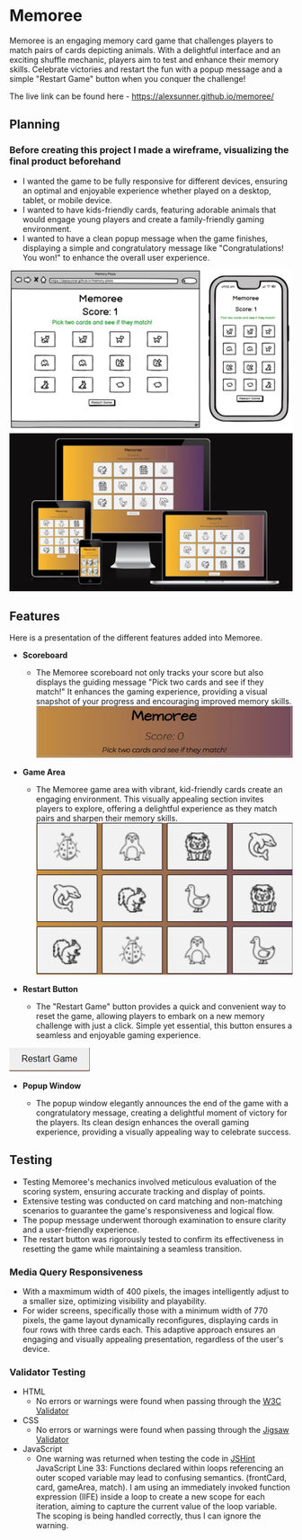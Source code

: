 # Memoree

Memoree is an engaging memory card game that challenges players to match pairs of cards depicting animals. With a delightful interface and an exciting shuffle mechanic, players aim to test and enhance their memory skills. Celebrate victories and restart the fun with a popup message and a simple "Restart Game" button when you conquer the challenge!

The live link can be found here - <https://alexsunner.github.io/memoree/>

## Planning

### Before creating this project I made a wireframe, visualizing the final product beforehand

- I wanted the game to be fully responsive for different devices, ensuring an optimal and enjoyable experience whether played on a desktop, tablet, or mobile device.
- I wanted to have kids-friendly cards, featuring adorable animals that would engage young players and create a family-friendly gaming environment.
- I wanted to have a clean popup message when the game finishes, displaying a simple and congratulatory message like "Congratulations! You won!" to enhance the overall user experience.

![Wireframe](https://github.com/AlexSunner/memoree/blob/main/assets/readmephotos/wireframe.jpg?raw=true)
![Responsive Mockup](https://github.com/AlexSunner/memoree/blob/main/assets/readmephotos/memoreeresponsive.jpg?raw=true)

## Features

Here is a presentation of the different features added into Memoree.

- __Scoreboard__

  - The Memoree scoreboard not only tracks your score but also displays the guiding message "Pick two cards and see if they match!" It enhances the gaming experience, providing a visual snapshot of your progress and encouraging improved memory skills.
![Scoreboard](https://github.com/AlexSunner/memoree/blob/main/assets/readmephotos/scoreboard.jpg?raw=true)

- __Game Area__

  - The Memoree game area with vibrant, kid-friendly cards create an engaging environment. This visually appealing section invites players to explore, offering a delightful experience as they match pairs and sharpen their memory skills.
![Game Area](https://github.com/AlexSunner/memoree/blob/main/assets/readmephotos/opencards.jpg?raw=true)

- __Restart Button__

  - The "Restart Game" button provides a quick and convenient way to reset the game, allowing players to embark on a new memory challenge with just a click. Simple yet essential, this button ensures a seamless and enjoyable gaming experience.

![Restart Button](https://github.com/AlexSunner/memoree/blob/main/assets/readmephotos/restartbutton.jpg?raw=true)

- __Popup Window__
  
  - The popup window elegantly announces the end of the game with a congratulatory message, creating a delightful moment of victory for the players. Its clean design enhances the overall gaming experience, providing a visually appealing way to celebrate success.

## Testing

- Testing Memoree's mechanics involved meticulous evaluation of the scoring system, ensuring accurate tracking and display of points.
- Extensive testing was conducted on card matching and non-matching scenarios to guarantee the game's responsiveness and logical flow.
- The popup message underwent thorough examination to ensure clarity and a user-friendly experience.
- The restart button was rigorously tested to confirm its effectiveness in resetting the game while maintaining a seamless transition.

### Media Query Responsiveness

- With a maxmimum width of 400 pixels, the images intelligently adjust to a smaller size, optimizing visibility and playability.
- For wider screens, specifically those with a minimum width of 770 pixels, the game layout dynamically reconfigures, displaying cards in four rows with three cards each. This adaptive approach ensures an engaging and visually appealing presentation, regardless of the user's device.

### Validator Testing

- HTML
  - No errors or warnings were found when passing through the [W3C Validator](https://validator.w3.org/nu/?doc=https%3A%2F%2Falexsunner.github.io%2Fmemoree%2F)
- CSS
  - No errors or warnings were found when passing through the [Jigsaw Validator](https://jigsaw.w3.org/css-validator/validator?uri=https%3A%2F%2Falexsunner.github.io%2Fmemoree%2F&profile=css3svg&usermedium=all&warning=1&vextwarning=&lang=en)
- JavaScript
  - One warning was returned when testing the code in [JSHint](https://jshint.com/) JavaScript Line 33: Functions declared within loops referencing an outer scoped variable may lead to confusing semantics. (frontCard, card, gameArea, match). I am using an immediately invoked function expression (IIFE) inside a loop to create a new scope for each iteration, aiming to capture the current value of the loop variable. The scoping is being handled correctly, thus I can ignore the warning.
